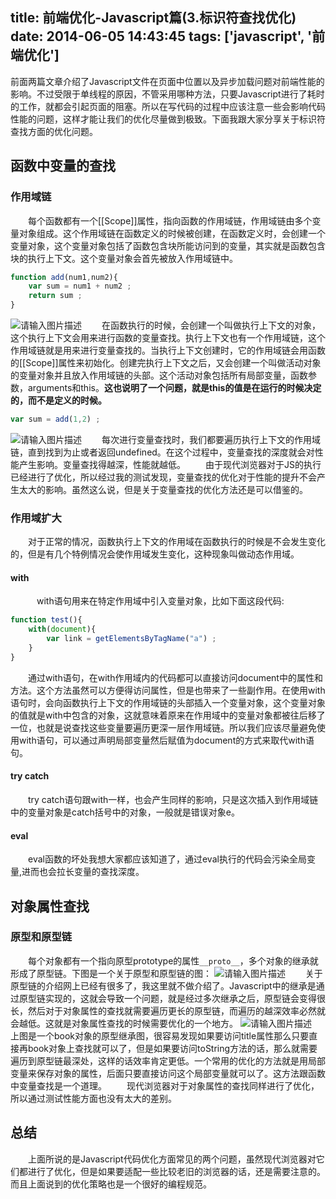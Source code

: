 title: 前端优化-Javascript篇(3.标识符查找优化)
date: 2014-06-05 14:43:45
tags: ['javascript', '前端优化']
---

前面两篇文章介绍了Javascript文件在页面中位置以及异步加载问题对前端性能的影响。不过受限于单线程的原因，不管采用哪种方法，只要Javascript进行了耗时的工作，就都会引起页面的阻塞。所以在写代码的过程中应该注意一些会影响代码性能的问题，这样才能让我们的优化尽量做到极致。下面我跟大家分享关于标识符查找方面的优化问题。
<!-- more -->
## 函数中变量的查找

### 作用域链
　　每个函数都有一个[[Scope]]属性，指向函数的作用域链，作用域链由多个变量对象组成。这个作用域链在函数定义的时候被创建，在函数定义时，会创建一个变量对象，这个变量对象包括了函数包含块所能访问到的变量，其实就是函数包含块的执行上下文。这个变量对象会首先被放入作用域链中。
```javascript
function add(num1,num2){
    var sum = num1 + num2 ;
    return sum ;
}
```
![请输入图片描述][1]
　　在函数执行的时候，会创建一个叫做执行上下文的对象，这个执行上下文会用来进行函数的变量查找。执行上下文也有一个作用域链，这个作用域链就是用来进行变量查找的。当执行上下文创建时，它的作用域链会用函数的[[Scope]]属性来初始化。创建完执行上下文之后，又会创建一个叫做活动对象的变量对象并且放入作用域链的头部。这个活动对象包括所有局部变量，函数参数，arguments和this。**这也说明了一个问题，就是this的值是在运行的时候决定的，而不是定义的时候。**
```javascript
var sum = add(1,2) ;
```
![请输入图片描述][2]
　　每次进行变量查找时，我们都要遍历执行上下文的作用域链，直到找到为止或者返回undefined。在这个过程中，变量查找的深度就会对性能产生影响。变量查找得越深，性能就越低。
　　由于现代浏览器对于JS的执行已经进行了优化，所以经过我的测试发现，变量查找的优化对于性能的提升不会产生太大的影响。虽然这么说，但是关于变量查找的优化方法还是可以借鉴的。
### 作用域扩大
　　对于正常的情况，函数执行上下文的作用域在函数执行的时候是不会发生变化的，但是有几个特例情况会使作用域发生变化，这种现象叫做动态作用域。
#### with
　　　with语句用来在特定作用域中引入变量对象，比如下面这段代码:
```javascript
function test(){
    with(document){
        var link = getElementsByTagName("a") ;
    }
}
```
　　通过with语句，在with作用域内的代码都可以直接访问document中的属性和方法。这个方法虽然可以方便得访问属性，但是也带来了一些副作用。在使用with语句时，会向函数执行上下文的作用域链的头部插入一个变量对象，这个变量对象的值就是with中包含的对象，这就意味着原来在作用域中的变量对象都被往后移了一位，也就是说查找这些变量要遍历更深一层作用域链。所以我们应该尽量避免使用with语句，可以通过声明局部变量然后赋值为document的方式来取代with语句。
#### try catch
　　try catch语句跟with一样，也会产生同样的影响，只是这次插入到作用域链中的变量对象是catch括号中的对象，一般就是错误对象e。
#### eval
　　eval函数的坏处我想大家都应该知道了，通过eval执行的代码会污染全局变量,进而也会拉长变量的查找深度。

## 对象属性查找

### 原型和原型链
　　每个对象都有一个指向原型prototype的属性`__proto__`，多个对象的继承就形成了原型链。下图是一个关于原型和原型链的图：
![请输入图片描述][3]
　　关于原型链的介绍网上已经有很多了，我这里就不做介绍了。Javascript中的继承是通过原型链实现的，这就会导致一个问题，就是经过多次继承之后，原型链会变得很长，然后对于对象属性的查找就需要遍历更长的原型链，而遍历的越深效率必然就会越低。这就是对象属性查找的时候需要优化的一个地方。
![请输入图片描述][4]
　　上图是一个book对象的原型继承图，很容易发现如果要访问title属性那么只要直接再book对象上查找就可以了，但是如果要访问toString方法的话，那么就需要遍历到原型链最深处，这样的话效率肯定更低。一个常用的优化的方法就是用局部变量来保存对象的属性，后面只要直接访问这个局部变量就可以了。这方法跟函数中变量查找是一个道理。
　　现代浏览器对于对象属性的查找同样进行了优化，所以通过测试性能方面也没有太大的差别。
　　
## 总结
　　上面所说的是Javascript代码优化方面常见的两个问题，虽然现代浏览器对它们都进行了优化，但是如果要适配一些比较老旧的浏览器的话，还是需要注意的。而且上面说到的优化策略也是一个很好的编程规范。

  [1]: http://segmentfault.com/img/bVco7d
  [2]: http://segmentfault.com/img/bVco7e
  [3]: http://segmentfault.com/img/bVco7f
  [4]: http://segmentfault.com/img/bVco7g

